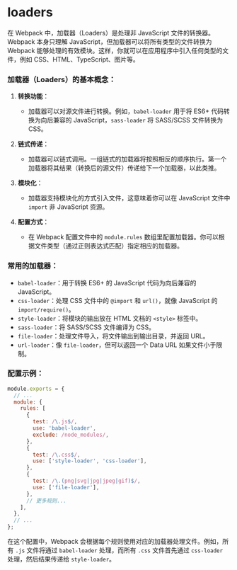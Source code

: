 # loaders

在 Webpack 中，加载器（Loaders）是处理非 JavaScript 文件的转换器。Webpack 本身只理解 JavaScript，但加载器可以将所有类型的文件转换为 Webpack 能够处理的有效模块。这样，你就可以在应用程序中引入任何类型的文件，例如 CSS、HTML、TypeScript、图片等。

### 加载器（Loaders）的基本概念：

1. **转换功能**：
   - 加载器可以对源文件进行转换。例如，`babel-loader` 用于将 ES6+ 代码转换为向后兼容的 JavaScript，`sass-loader` 将 SASS/SCSS 文件转换为 CSS。

2. **链式传递**：
   - 加载器可以链式调用。一组链式的加载器将按照相反的顺序执行。第一个加载器将其结果（转换后的源文件）传递给下一个加载器，以此类推。

3. **模块化**：
   - 加载器支持模块化的方式引入文件，这意味着你可以在 JavaScript 文件中 `import` 非 JavaScript 资源。

4. **配置方式**：
   - 在 Webpack 配置文件中的 `module.rules` 数组里配置加载器。你可以根据文件类型（通过正则表达式匹配）指定相应的加载器。

### 常用的加载器：

- `babel-loader`：用于转换 ES6+ 的 JavaScript 代码为向后兼容的 JavaScript。
- `css-loader`：处理 CSS 文件中的 `@import` 和 `url()`，就像 JavaScript 的 `import/require()`。
- `style-loader`：将模块的输出放在 HTML 文档的 `<style>` 标签中。
- `sass-loader`：将 SASS/SCSS 文件编译为 CSS。
- `file-loader`：处理文件导入，将文件输出到输出目录，并返回 URL。
- `url-loader`：像 `file-loader`，但可以返回一个 Data URL 如果文件小于限制。

### 配置示例：

```javascript
module.exports = {
  // ...
  module: {
    rules: [
      {
        test: /\.js$/,
        use: 'babel-loader',
        exclude: /node_modules/,
      },
      {
        test: /\.css$/,
        use: ['style-loader', 'css-loader'],
      },
      {
        test: /\.(png|svg|jpg|jpeg|gif)$/,
        use: ['file-loader'],
      },
      // 更多规则...
    ],
  },
  // ...
};
```

在这个配置中，Webpack 会根据每个规则使用对应的加载器处理文件。例如，所有 `.js` 文件将通过 `babel-loader` 处理，而所有 `.css` 文件首先通过 `css-loader` 处理，然后结果传递给 `style-loader`。
